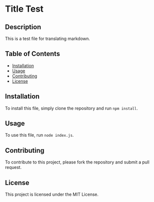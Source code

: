 # Title Test

## Description

This is a test file for translating markdown.

## Table of Contents

- [Installation](#installation)
- [Usage](#usage)
- [Contributing](#contributing)
- [License](#license)

## Installation

To install this file, simply clone the repository and run `npm install`.

## Usage

To use this file, run `node index.js`.

## Contributing

To contribute to this project, please fork the repository and submit a pull request.

## License

This project is licensed under the MIT License.
